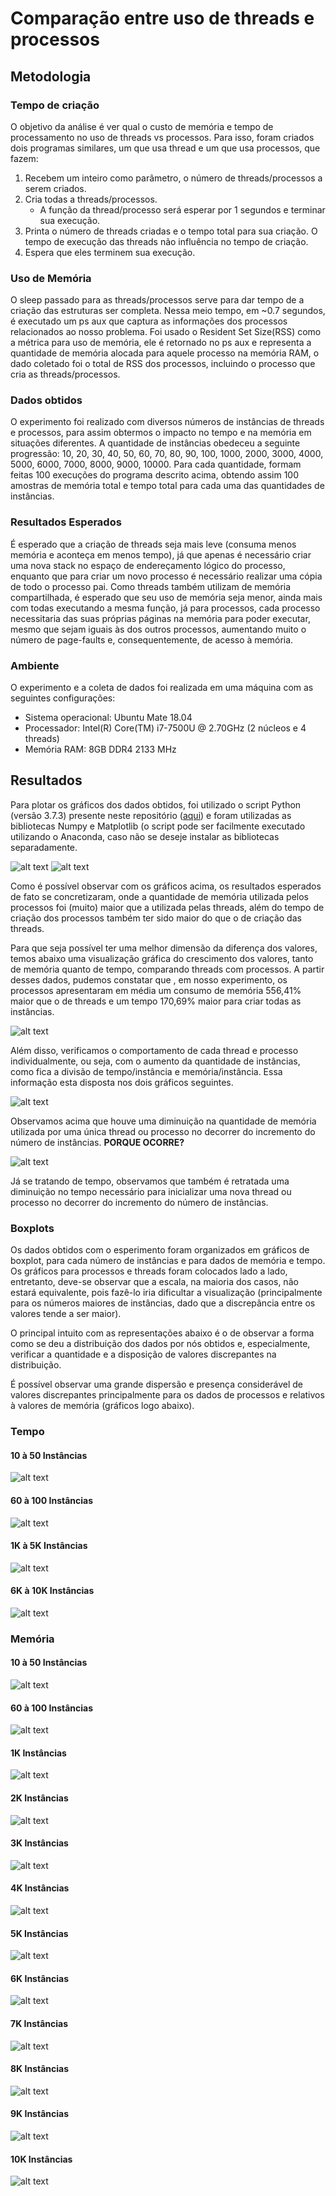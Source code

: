 # Comparação entre uso de threads e processos

## Metodologia 

### Tempo de criação

O objetivo da análise é ver qual o custo de memória e tempo de processamento no uso de threads vs processos. Para isso, foram criados dois programas similares, um que usa thread e um que usa processos, que fazem:

1. Recebem um inteiro como parâmetro, o número de threads/processos a serem criados.
2. Cria todas a threads/processos.
	- A função da thread/processo será esperar por 1 segundos e terminar sua execução.
3. Printa o número de threads criadas e o tempo total para sua criação. O tempo de execução das threads não influência no tempo de criação.
4. Espera que eles terminem sua execução.

### Uso de Memória

O sleep passado para as threads/processos serve para dar tempo de a criação das estruturas ser completa. Nessa meio tempo, em ~0.7 segundos, é executado um ps aux que captura as informações dos processos relacionados ao nosso problema. Foi usado o Resident Set Size(RSS) como a métrica para uso de memória, ele é retornado no ps aux e representa a quantidade de memória alocada para aquele processo na memória RAM, o dado coletado foi o total de RSS dos processos, incluindo o processo que cria as threads/processos.

### Dados obtidos

O experimento foi realizado com diversos números de instâncias de threads e processos, para assim obtermos o impacto no tempo e na memória em situações diferentes. A quantidade de instâncias obedeceu a seguinte progressão: 10, 20, 30, 40, 50, 60, 70, 80, 90, 100, 1000, 2000, 3000, 4000, 5000, 6000, 7000, 8000, 9000, 10000. Para cada quantidade, formam feitas 100 execuções do programa descrito acima, obtendo assim 100 amostras de memória total e tempo total para cada uma das quantidades de instâncias.

### Resultados Esperados

É esperado que a criação de threads seja mais leve (consuma menos memória e aconteça em menos tempo), já que apenas é necessário criar uma nova stack no espaço de endereçamento lógico do processo, enquanto que para criar um novo processo é necessário realizar uma cópia de todo o processo pai. Como threads também utilizam de memória compartilhada, é esperado que seu uso de memória seja menor, ainda mais com todas executando a mesma função, já para processos, cada processo necessitaria das suas próprias páginas na memória para poder executar, mesmo que sejam iguais às dos outros processos, aumentando muito o número de page-faults e, consequentemente, de acesso à memória.

### Ambiente

O experimento e a coleta de dados foi realizada em uma máquina com as seguintes configurações:

- Sistema operacional: Ubuntu Mate 18.04
- Processador: Intel(R) Core(TM) i7-7500U @ 2.70GHz (2 núcleos e 4 threads)
- Memória RAM: 8GB DDR4 2133 MHz

## Resultados

Para plotar os gráficos dos dados obtidos, foi utilizado o script Python (versão 3.7.3) presente neste repositório ([aqui](output/plot_graphics.py)) e foram utilizadas as bibliotecas Numpy e Matplotlib (o script pode ser facilmente executado utilizando o Anaconda, caso não se deseje instalar as bibliotecas separadamente.

![alt text](output/rect_proc_x_thread_time.png?raw=true)
![alt text](output/rect_proc_x_thread_mem.png?raw=true)

Como é possível observar com os gráficos acima, os resultados esperados de fato se concretizaram, onde a quantidade de memória utilizada pelos processos foi (muito) maior que a utilizada pelas threads, além do tempo de criação dos processos também ter sido maior do que o de criação das threads.

Para que seja possível ter uma melhor dimensão da diferença dos valores, temos abaixo uma visualização gráfica do crescimento dos valores, tanto de memória quanto de tempo, comparando threads com processos. A partir desses dados, pudemos constatar que , em nosso experimento, os processos apresentaram em média um consumo de memória 556,41% maior que o de threads e um tempo 170,69% maior para criar todas as instâncias.

![alt text](output/bar_increase_perc.png?raw=true)

Além disso, verificamos o comportamento de cada thread e processo individualmente, ou seja, com o aumento da quantidade de instâncias, como fica a divisão de tempo/instância e memória/instância. Essa informação esta disposta nos dois gráficos seguintes.

![alt text](output/bar_mean_mem_unit.png?raw=true)

Observamos acima que houve uma diminuição na quantidade de memória utilizada por uma única thread ou processo no decorrer do incremento do número de instâncias. **__PORQUE OCORRE?__**

![alt text](output/bar_mean_time_unit.png?raw=true)

Já se tratando de tempo, observamos que também é retratada uma diminuição no tempo necessário para inicializar uma nova thread ou processo no decorrer do incremento do número de instâncias.

### Boxplots

Os dados obtidos com o esperimento foram organizados em gráficos de boxplot, para cada número de instâncias e para dados de memória e tempo. Os gráficos para processos e threads foram colocados lado a lado, entretanto, deve-se observar que a escala, na maioria dos casos, não estará equivalente, pois fazê-lo iria dificultar a visualização (principalmente para os números maiores de instâncias, dado que a discrepância entre os valores tende a ser maior).

O principal intuito com as representações abaixo é o de observar a forma como se deu a distribuição dos dados por nós obtidos e, especialmente, verificar a quantidade e a disposição de valores discrepantes na distribuição.

É possível observar uma grande dispersão e presença considerável de valores discrepantes principalmente para os dados de processos e relativos à valores de memória (gráficos logo abaixo). 

### Tempo

#### 10 à 50 Instâncias
![alt text](output/boxplot_10_50_time.png?raw=true)

#### 60 à 100 Instâncias
![alt text](output/boxplot_60_100_time.png?raw=true)

#### 1K à 5K Instâncias
![alt text](output/boxplot_1K_5K_time.png?raw=true)

#### 6K à 10K Instâncias
![alt text](output/boxplot_6K_10K_time.png?raw=true)


### Memória

#### 10 à 50 Instâncias
![alt text](output/boxplot_10_50_mem.png?raw=true)

#### 60 à 100 Instâncias
![alt text](output/boxplot_60_100_mem.png?raw=true)

#### 1K Instâncias
![alt text](output/boxplot_1K_mem.png?raw=true)

#### 2K Instâncias
![alt text](output/boxplot_2K_mem.png?raw=true)

#### 3K Instâncias
![alt text](output/boxplot_3K_mem.png?raw=true)

#### 4K Instâncias
![alt text](output/boxplot_4K_mem.png?raw=true)

#### 5K Instâncias
![alt text](output/boxplot_5K_mem.png?raw=true)

#### 6K Instâncias
![alt text](output/boxplot_6K_mem.png?raw=true)

#### 7K Instâncias
![alt text](output/boxplot_7K_mem.png?raw=true)

#### 8K Instâncias
![alt text](output/boxplot_8K_mem.png?raw=true)

#### 9K Instâncias
![alt text](output/boxplot_9K_mem.png?raw=true)

#### 10K Instâncias
![alt text](output/boxplot_10K_mem.png?raw=true)